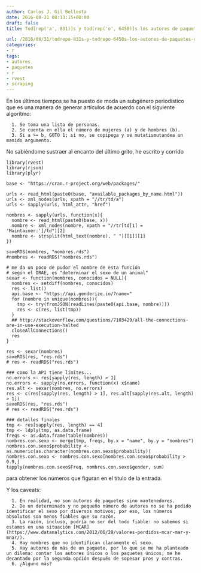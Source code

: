 ```yaml
---
author: Carlos J. Gil Bellosta
date: 2016-08-31 08:13:15+00:00
draft: false
title: Tod[rep('a', 831)]s y tod[rep('o', 6450)]s los autores de paquetes de R

url: /2016/08/31/todrepa-831s-y-todrepo-6450s-los-autores-de-paquetes-de-r/
categories:
- r
tags:
- autores
- paquetes
- r
- rvest
- scraping
---
```


En los últimos tiempos se ha puesto de moda un subgénero periodístico que es una manera de generar artículos de acuerdo con el siguiente algoritmo:




	  1. Se toma una lista de personas.
	  2. Se cuenta en ella el número de mujeres (a) y de hombres (b).
	  3. Si a >= b, GOTO 1; si no, se copipega y se mutatismutandea un manido argumento.


No sabiéndome sustraer al encanto del último grito, he escrito y corrido




    library(rvest)
    library(rjson)
    library(plyr)

    base <- "https://cran.r-project.org/web/packages/"

    urls <- read_html(paste0(base, "available_packages_by_name.html"))
    urls <- xml_nodes(urls, xpath = "//tr/td/a")
    urls <- sapply(urls, html_attr, "href")

    nombres <- sapply(urls, function(x){
      nombre <- read_html(paste0(base, x))
      nombre <- xml_nodes(nombre, xpath = "//tr[td[1] = 'Maintainer:']/td")[2]
      nombre <- strsplit(html_text(nombre), " ")[[1]][1]
    })

    saveRDS(nombres, "nombres.rds")
    #nombres <- readRDS("nombres.rds")

    # me da un poco de pudor el nombre de esta función
    # según el DRAE, es "determinar el sexo de un animal"
    sexar <- function(nombres, conocidos = NULL){
      nombres <- setdiff(nombres, conocidos)
      res <- list()
      api.base <- "https://api.genderize.io/?name="
      for (nombre in unique(nombres)){
        tmp <- try(fromJSON(readLines(paste0(api.base, nombre))))
        res <- c(res, list(tmp))
      }
      ## http://stackoverflow.com/questions/7103429/all-the-connections-are-in-use-execution-halted
      closeAllConnections()
      res
    }

    res <- sexar(nombres)
    saveRDS(res, "res.rds")
    # res <- readRDS("res.rds")

    ### como la API tiene límites...
    no.errors <- res[sapply(res, length) > 1]
    no.errors <- sapply(no.errors, function(x) x$name)
    res.alt <- sexar(nombres, no.errors)
    res <- c(res[sapply(res, length) > 1], res.alt[sapply(res.alt, length) > 1])
    saveRDS(res, "res.rds")
    # res <- readRDS("res.rds")

    ### detalles finales
    tmp <- res[sapply(res, length) == 4]
    tmp <- ldply(tmp, as.data.frame)
    freqs <- as.data.frame(table(nombres))
    nombres.con.sexo <- merge(tmp, freqs, by.x = "name", by.y = "nombres")
    nombres.con.sexo$probability <- as.numeric(as.character(nombres.con.sexo$probability))
    nombres.con.sexo <- nombres.con.sexo[nombres.con.sexo$probability > 0.9,]
    tapply(nombres.con.sexo$Freq, nombres.con.sexo$gender, sum)




para obtener los números que figuran en el título de la entrada.

Y los caveats:



	  1. En realidad, no son autores de paquetes sino mantenedores.
	  2. De un determinado y no pequeño número de autores no se ha podido identificar el sexo por diversos motivos; por eso, los números absolutos son menos fiables que su razón.
	  3. La razón, incluso, podría no ser del todo fiable: no sabemos si estamos en una situación [MCAR](https://www.datanalytics.com/2012/06/28/valores-perdidos-mcar-mar-y-mnar/).
	  4. Hay nombres que no identifican claramente el sexo.
	  5. Hay autores de más de un paquete, por lo que se me ha planteado un dilema: contar los autores únicos o los paquetes únicos; me he decantado por la segunda opción después de sopesar pros y contras.
	  6. ¿Alguno más?





